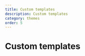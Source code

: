 ```yaml
---
title: Custom templates
description: Custom templates
category: themes
order: 5
---
```


# Custom templates
